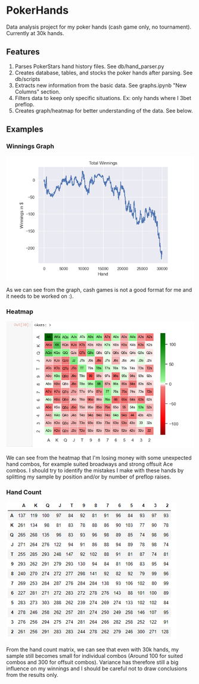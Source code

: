 # PokerHands
Data analysis project for my poker hands (cash game only, no tournament). Currently at 30k hands.

## Features
1. Parses PokerStars hand history files. See db/hand_parser.py
2. Creates database, tables, and stocks the poker hands after parsing. See db/scripts
3. Extracts new information from the basic data. See graphs.ipynb "New Columns" section.
4. Filters data to keep only specific situations. Ex: only hands where I 3bet preflop.
5. Creates graph/heatmap for better understanding of the data. See below.


## Examples
### Winnings Graph

![](/images/WinningsGraphEx.PNG)

As we can see from the graph, cash games is not a good format for me and it needs to be worked on :).

### Heatmap
![](/images/HeatmapEx.PNG)

We can see from the heatmap that I'm losing money with some unexpected hand combos, for example suited broadways and strong offsuit Ace combos.  I should try to identify the mistakes I make with these hands by splitting my sample by position and/or by number of preflop raises.

### Hand Count
![](/images/HandCountEx.PNG)

From the hand count matrix, we can see that even with 30k hands, my sample still becomes small for individual combos (Around 100 for suited combos and 300 for offsuit combos). Variance has therefore still a big influence on my winnings and I should be careful not to draw conclusions from the results only.